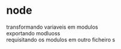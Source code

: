# node
 
 transformando variaveis em modulos<br>
 exportando modluoss<br> 
 requisitando os modulos em outro ficheiro s<br>
